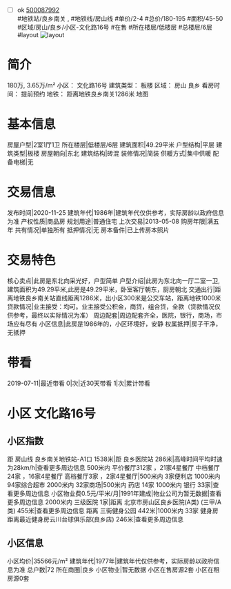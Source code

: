 - [ ] ok [500087992](https://bj.5i5j.com/ershoufang/500087992.html)  
 #地铁站/良乡南关 ,  #地铁线/房山线
#单价/2-4 #总价/180-195 #面积/45-50   #区域/房山/良乡/小区-文化路16号 #在售 #所在楼层/低楼层 #总楼层/6层 #layout 
![layout](http://image2.5i5j.com//group2/M00/93/6F/CgqJM10Yk3mASdPVAAHeI6BwTG0290.jpg_P5.jpg) 
# 简介 
 180万,  3.65万/m² 
小区： 文化路16号
建筑类型： 板楼
区域： 房山 良乡
看房时间： 提前预约
地铁： 距离地铁良乡南关1286米 地图
# 基本信息 
 房屋户型|2室1厅1卫
所在楼层|低楼层/6层
建筑面积|49.29平米
户型结构|平层
建筑类型|板楼
房屋朝向|东北
建筑结构|砖混
装修情况|简装
供暖方式|集中供暖
配备电梯|无
# 交易信息 
 发布时间|2020-11-25
建筑年代|1986年|建筑年代仅供参考，实际房龄以政府信息为准
产权性质|商品房
规划用途|普通住宅
上次交易|2013-05-08
购房年限|满五年
共有情况|单独所有
抵押情况|无
房本备件|已上传房本照片
# 交易特色 
 核心卖点|此房是东北向采光好，户型简单
户型介绍|此房为东北向一厅二室一卫,建筑面积为49.29平米,此房是49.29平米，卧室客厅朝东，厨房朝北
交通出行|距离地铁良乡南关站直线距离1286米，出小区300米是公交车站，距离地铁1000米
贷款情况|业主接受：均可。业主接受公积金，商贷，组合贷，全款（贷款情况仅供参考，最终以实际情况为准）
周边配套|周边配套齐全，医院，银行，商场，市场应有尽有
小区信息|此房是1986年的，小区环境好，安静
权属抵押|房子干净，无抵押
# 带看 
 2019-07-11|最近带看	 0|次|近30天带看	 1|次|累计带看
# 小区 文化路16号
## 小区指数 
 距 房山线 良乡南关地铁站-A1口 1538米|距 良乡医院站 286米|高峰时间平均时速为28km/h|查看更多周边信息
500米内 平价餐厅312家 ，21家4星餐厅
中档餐厅24家 ，16家4星餐厅
高档餐厅3家 ，2家4星餐厅|500米内 3家便利店
1000米内 94家综合超市
2000米内 32家商场|500米内 药店 14家
1000米内 银行 33家|查看更多周边信息
小区物业费0.5元/平米/月|1991年建成|物业公司为暂无数据|查看更多周边信息
2000米内 三级医院 1家|距离 北京市房山区良乡医院(A类) (三甲/A类) 455米|查看更多周边信息
距离 三街健身公园 442米|1000米内 33家 健身房
距离最近健身房云川台球俱乐部(良乡店) 246米|查看更多周边信息
## 小区信息 
 小区均价|35566元/m²
建筑年代|1977年|建筑年代仅供参考，实际房龄以政府信息为准
总户数|72
所在商圈|良乡
小区物业|暂无数据
小区在售房源2套
小区在租房源0套
